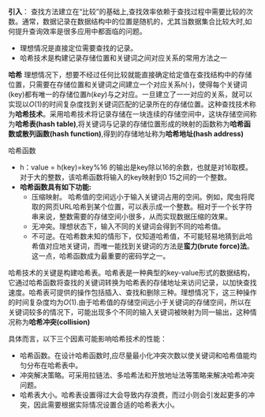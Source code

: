 **引入**：
查找方法建立在“比较”的基础上,查找效率依赖于查找过程中需要比较的次数。通常，数据记录在数据结构中的位置是随机的，尤其当数据集合比较大时,如何提升查询效率是很多应用中都面临的问题。
- 理想情况是直接定位需要查找的记录。
- 哈希技术是构建记录存储位置和关键词之间对应关系的常用方法之一


**哈希**
理想情况下，想要不经过任何比较就能直接确定给定值在查找结构中的存储位置，只需要在存储位置和关键词之间建立一个对应关系$h(·)$，使得每个关键词(key)都有唯一的存储位置$h(key)$与之对应。一旦建立了一一对应的关系，就可以实现以$O(1)$的时间复杂度找到关键词匹配的记录所在的存储位置。这种查找技术称为**哈希技术**。采用哈希技术将记录存储在一块连续的存储空间中，这块存储空间称为**哈希表(hash table)**,将关键词与记录的存储位置形成的映射的函数称为**哈希函数或散列函数(hash function)**,得到的存储地址称为**哈希地址(hash address)**

哈希函数

- h：value = h(key)=key%16 的输出是key除以16的余数，也就是对16取模。对于大的整数，该哈希函数将输入的key映射到$0~15$之间的一个整数。
- **哈希函数具有如下功能:**
	- 压缩映射。 哈希值的空间远小于输入关键词占用的空间。例如，爬虫将爬取的网页URL哈希到某个位置，可以表示成一个整数。相对于一个长字符串来说，整数需要的存储空间小很多，从而实现数据压缩的效果。
	- 无冲突。理想状态下，输入不同的关键词会得到不同的哈希值。
	- 不可逆。在哈希数未知的情形下，仅知道哈希值，不可能轻易地猜到此哈希值对应地关键词，而唯一能找到关键词的方法是**蛮力(brute force)法**。 这一点，哈希函数成为最重要的密码学之一。


哈希技术的关键是构建哈希表。哈希表是一种典型的key-value形式的数据结构，它通过哈希函数将查找的关键词转换为哈希表的存储地址来访问记录，以加快查找速度。哈希表可提供的操作包括插入、查找和删除三种。理想情况下，这三种操作的时间复杂度均为$O(1)$.由于哈希值的存储空间远小于关键词的存储空间，所以在关键词较多的情况下，可能出现多个不同的输入关键词被映射为同一输出，这种情况称为**哈希冲突(collision)**


具体而言，以下三个因素可能影响哈希技术的性能：
- 哈希函数。在设计哈希函数时,应尽量最小化冲突次数以使关键词和哈希值能均匀分布在哈希表中。
- 冲突解决策略。可采用拉链法、多哈希法和开放地址法等策略来解决哈希冲突问题。
- 哈希表大小。哈希表设置得过大会导致内存浪费，而过小则会引发起更多的冲突，因此需要根据实际情况设置合适的哈希表大小。
